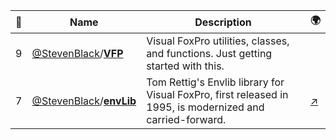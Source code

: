 |:star2: | Name | Description | 🌍|
|---|---|---|---|
|9|[@StevenBlack](https://github.com/StevenBlack)/[**VFP**](https://github.com/StevenBlack/VFP)|Visual FoxPro utilities, classes, and functions. Just getting started with this.||
|7|[@StevenBlack](https://github.com/StevenBlack)/[**envLib**](https://github.com/StevenBlack/envLib)|Tom Rettig's Envlib library for Visual FoxPro, first released in 1995, is modernized and carried-forward.|[:arrow_upper_right:](http://stevenblack.github.com/envLib/)|

